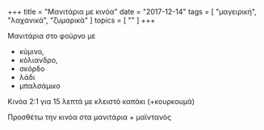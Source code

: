 +++
title = "Μανιτάρια με κινόα"
date = "2017-12-14"
tags = [ "μαγειρική", "λαχανικά", "ζυμαρικά" ]
topics = [ "" ]
+++

Μανιτάρια στο φούρνο με

-   κύμινο,
-   κόλιανδρο,
-   σκόρδο
-   λάδι
-   μπαλσάμικο

Κινόα 2:1 για 15 λεπτά με κλειστό καπάκι (+κουρκουμά)

Προσθέτω την κινόα στα μανιτάρια + μαϊντανός
